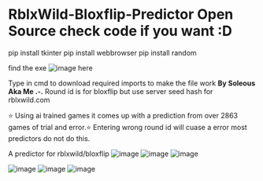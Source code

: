 # RblxWild-Bloxflip-Predictor Open Source check code if you want :D
pip install tkinter
pip install webbrowser
pip install random

find the exe
![image](https://user-images.githubusercontent.com/101955099/220041437-f4ca1cc3-e874-45e2-8751-73209e1d42e1.png)
here




Type in cmd to download required imports to make the file work
**By Soleous Aka Me .-.**
Round id is for bloxflip but use server seed hash for rblxwild.com

⭐ Using  ai trained games it comes up with a prediction from over 2863 games of trial and error.⭐
Entering wrong round id will cuase a error most predictors do not do this.


A predictor for rblxwild/bloxflip 
![image](https://user-images.githubusercontent.com/101955099/219939504-ef8026df-6836-40c2-98ea-7f7dd2335e17.png)
![image](https://user-images.githubusercontent.com/101955099/219939516-b7601cc7-5f93-4c45-93a9-e95e5b69424e.png)
![image](https://user-images.githubusercontent.com/101955099/219939522-ca77f279-6156-4d0a-ab3d-ee1c79696f90.png)


![image](https://user-images.githubusercontent.com/101955099/219939372-ee96b6c3-3f5c-4acd-bf7a-af2f6a0ae6d6.png)
![image](https://user-images.githubusercontent.com/101955099/219939401-4e6d995f-9eeb-48bf-b842-fbf8d7bdd5fa.png)
![image](https://user-images.githubusercontent.com/101955099/219939420-ac899489-55d8-4f55-bfd0-fb87d019d0a3.png)

